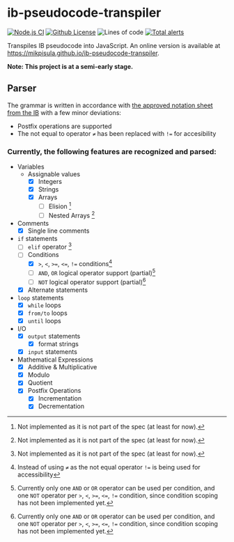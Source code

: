 # ib-pseudocode-transpiler
[![Node.js CI](https://github.com/MikPisula/ib-pseudocode-transpiler/actions/workflows/node.js.yml/badge.svg?branch=main)](https://github.com/MikPisula/ib-pseudocode-transpiler/actions/workflows/node.js.yml)
[![Github License](https://img.shields.io/github/license/MikPisula/ib-pseudocode-transpiler)](https://github.com/MikPisula/ib-pseudocode-transpiler/blob/main/LICENSE)
![Lines of code](https://img.shields.io/tokei/lines/github/MikPisula/ib-pseudocode-transpiler)
[![Total alerts](https://img.shields.io/lgtm/alerts/g/MikPisula/ib-pseudocode-transpiler.svg?logo=lgtm&logoWidth=18)](https://lgtm.com/projects/g/MikPisula/ib-pseudocode-transpiler/alerts/)

Transpiles IB pseudocode into JavaScript. An online version is available at https://mikpisula.github.io/ib-pseudocode-transpiler.

**Note: This project is at a semi-early stage.**

## Parser
The grammar is written in accordance with [the approved notation sheet from the IB](https://computersciencewiki.org/images/3/3e/Approved_notation_for_developing_pseudocode.pdf) with a few minor deviations:

- Postfix operations are supported
- The not equal to operator `≠` has been replaced with `!=` for accesibility

### Currently, the following features are recognized and parsed:
- Variables
  - Assignable values
    - [x] Integers
    - [x] Strings
    - [x] Arrays
      - [ ] Elision [^3]
      - [ ] Nested Arrays [^3]
- Comments
  - [x] Single line comments
- `if` statements
  - [ ] `elif` operator [^3]
  - [ ] Conditions
    - [x] `>`, `<`, `>=`, `<=`, `!=` conditions[^1]
    - [ ] `AND`, `OR` logical operator support (partial)[^2]
    - [ ] `NOT` logical operator support (partial)[^2]
  - [x] Alternate statements
- `loop` statements
  - [x] `while` loops
  - [x] `from/to` loops
  - [x] `until` loops
- I/O
  - [x] `output` statements
    - [x] format strings
  - [x] `input` statements
- Mathematical Expressions
  - [x] Additive & Multiplicative
  - [x] Modulo
  - [x] Quotient
  - [x] Postfix Operations
    - [x] Incrementation
    - [x] Decrementation

[^1]: Instead of using `≠` as the not equal operator `!=` is being used for accessibility
[^2]: Currently only one `AND` or `OR` operator can be used per condition, and one `NOT` operator per `>`, `<`, `>=`, `<=`, `!=` condition, since condition scoping has not been implemented yet.
[^3]: Not implemented as it is not part of the spec (at least for now).
